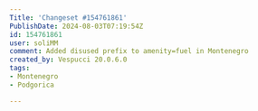 ```yaml
---
Title: 'Changeset #154761861'
PublishDate: 2024-08-03T07:19:54Z
id: 154761861
user: soliMM
comment: Added disused prefix to amenity=fuel in Montenegro
created_by: Vespucci 20.0.6.0
tags:
- Montenegro
- Podgorica

---
```

